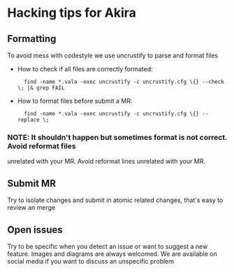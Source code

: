# Hacking tips for Akira

## Formatting

To avoid mess with codestyle we use uncrustify to parse and format files

- How to check if all files are correctly formated:

        find -name *.vala -exec uncrustify -c uncrustify.cfg \{} --check \; |& grep FAIL

- How to format files before submit a MR:

        find -name *.vala -exec uncrustify -c uncrustify.cfg \{} --replace \;

### NOTE: It shouldn't happen but sometimes format is not correct. Avoid reformat files
unrelated with your MR. Avoid reformat lines unrelated with your MR.

## Submit MR

Try to isolate changes and submit in atomic related changes, that's easy to review an merge

## Open issues

Try to be specific when you detect an issue or want to suggest a new feature. Images and diagrams
are always welcomed. We are available on social media if you want to discuss an unspecific problem
